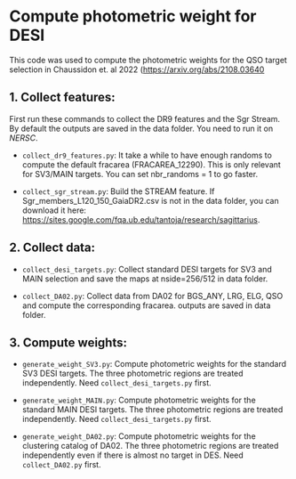 # Compute photometric weight for DESI

This code was used to compute the photometric weights for the QSO target selection in Chaussidon et. al 2022 (https://arxiv.org/abs/2108.03640

## 1. Collect features:

First run these commands to collect the DR9 features and the Sgr Stream. By default the outputs are saved in the data folder. You need to run it on *NERSC*.

 * `collect_dr9_features.py`: It take a while to have enough randoms to compute the default fracarea (FRACAREA_12290). This is only relevant for SV3/MAIN targets. You can set nbr_randoms = 1 to go faster.

 * `collect_sgr_stream.py`: Build the STREAM feature. If Sgr_members_L120_150_GaiaDR2.csv is not in the data folder, you can download it here: https://sites.google.com/fqa.ub.edu/tantoja/research/sagittarius.

## 2. Collect data:

* `collect_desi_targets.py`: Collect standard DESI targets for SV3 and MAIN selection and save the maps at nside=256/512 in data folder.

* `collect_DA02.py`: Collect data from DA02 for BGS_ANY, LRG, ELG, QSO and compute the corresponding fracarea. outputs are saved in data folder.

## 3. Compute weights:

* `generate_weight_SV3.py`: Compute photometric weights for the standard SV3 DESI targets. The three photometric regions are treated independently. Need `collect_desi_targets.py` first.

* `generate_weight_MAIN.py`: Compute photometric weights for the standard MAIN DESI targets. The three photometric regions are treated independently. Need `collect_desi_targets.py` first.

* `generate_weight_DA02.py`: Compute photometric weights for the clustering catalog of DA02. The three photometric regions are treated independently even if there is almost no target in DES. Need `collect_DA02.py` first.
